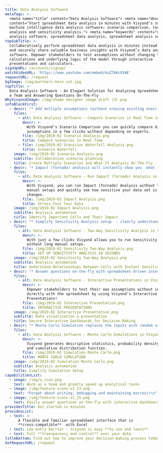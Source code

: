 ```yaml
---
title: Data Analysis Software
metaTags: >-
  <meta name="title" content="Data Analysis Software"> <meta name="description"
  content="Start spreadsheet data analysis in minutes with Visyond’s smart
  machine intelligence data analysis software; scenario comparison, tornado
  analysis and sensitivity analysis."> <meta name="keywords" content="data
  analysis software, spreadsheet data analysis, spreadsheet analysis software">
topSubTitle: >-
  Collaboratively perform spreadsheet data analysis in minutes instead of days
  and securely share valuable business insights with Visyond’s data analysis
  software. Empower stakeholders to test assumptions without changing the
  calculations and underlying logic of the model through interactive
  presentations and calculators.
signUpURL: /accounts/signup/
watchVideoURL: 'https://www.youtube.com/embed/4uZ7bKc91WE'
requestURL: /request
bgImage: /img/partners-hero cut.jpg
topTitle: >-
  Data Analysis Software - An Elegant Solution for Analyzing Spreadsheet Data as
  a Team and Answering Questions On-The-Fly
WhyVisyondImage: /img/vhome designer image draft (3).png
infoBlockFirst:
  - descr: "* Add multiple assumptions (without erasing existing ones) to any cell and combine them into scenarios\r\n* Create as many scenarios as you like without the chaos of multiple files and model versions\r\n* Visualize and compare all the scenarios with in real time\r\n* Retrieve supporting documents instantaneously from inside the cell\r\n"
    files:
      - alt: Data Analysis Software - Compare Scenarios in Real Time in Visyond
        descr: >-
          With Visyond’s Scenario Comparison you can quickly compare different
          assumptions in a few clicks without depending on experts.
        file: /img/2019-02 Scenario Analysis.png
        title: Compare Scenarios In Real Time
      - file: /img/2019-02 Scenarios Waterfall Analysis.png
        title: Scenario Waterfall
    image: /img/2019-02 Scenario Analysis.png
    subtitle: Collaborative scenario planning
    title: Create Multiple Scenarios and What-If Analysis On-The-Fly
  - descr: "* Impact (Tornado) analysis will instantly show you  what inputs have the greatest impact on outputs and how they interact with one another \r\n* Answer difficult questions, easily - such as “by what percentage does the output changes when the drives, on by one, change by x%?”\r\n* Simplify and streamline your models by identifying variables with no significant impact\r\n"
    files:
      - alt: Data Analysis Software - Run Impact (Tornado) Analysis in Visyond
        descr: >-
          With Visyond, you can run Impact (Tornado) Analysis without long
          manual setups and quickly see how sensitive your data set is to
          changes.
        file: /img/2019-02 Impact Analysis.png
        title: Stress-Test Your Data
    image: /img/2019-02 Impact Analysis.png
    subtitle: Analysis automation
    title: Identify Important Cells and Their Impact
  - descr: "* Simplify Sensitivity Analysis setup  - clearly understand the relationships between input and output variables in your spreadsheets\r\n* Instantly identify to what degree variables impacts the outcome, how different indicators interact & affect each other, and uncover errors in your models\r\n"
    files:
      - alt: Data Analysis Software - Two-Way Sensitivity Analysis in Visyond
        descr: >-
          With just a few clicks Visyond allows you to run Sensitivity analysis
          without long manual setups.
        file: /img/2019-02 Sensitivity Two-Way Analysis.png
        title: SET UP SENSITIVITY ANALYSIS IN SECONDS
    image: /img/2019-02 Sensitivity Two-Way Analysis.png
    subtitle: Analysis automation
    title: Understand Relationships Between Cells with Instant Sensitivity Analysis
  - descr: "* Answer questions on-the-fly with spreadsheet-driven interactive dashboards and presentations linked directly into your spreadsheets. \r\n* Use customizable input fields that update visualizations in real time  without compromising or changing the calculations and underlying logic of the model\r\n* The dashboards and slides can be securely shared with other people without exposing confidential information\r\n"
    files:
      - alt: Data Analysis Software - Interactive Presentations in Visyond
        descr: >-
          Empower stakeholders to test their own assumptions without interacting
          directly with the spreadsheet by using Visyond's Interactive
          Presentations!
        file: /img/2019-02 Interactive Presentation.png
        title: INTERACTIVE PRESENTATIONS
    image: /img/2019-02 Interactive Presentation.png
    subtitle: Data visualization & presentation
    title: Secure Interactive Dashboards for Decision Making
  - descr: "* Monte Carlo Simulation replaces the inputs with random variables in a specified range and shows how it affects the output\r\n* Instantly generate descriptive statistics, probability density function and cumulative distribution function\r\n* Manage uncertainty & risk and make forecasts quickly\r\n* Easily identify what probability distribution is more appropriate for your data\r\n"
    files:
      - alt: Data Analysis Software - Monte Carlo Simulations in Visyond
        descr: >-
          Visyond generates descriptive statistics, probability density function
          and cumulative distribution function.
        file: /img/2019-02 Simulation Monte Carlo.png
        title: MONTE CARLO SIMULATION
    image: /img/2019-02 Simulation Monte Carlo.png
    subtitle: Analysis automation
    title: Simplify Simulation Setup
capabilitiesList:
  - image: /img/v_icon.png
    text: Work as a team and greatly speed up analytical tasks
  - image: /img/feature-icons-v1_13.png
    text: "Forget about writing, debugging and maintaining macros\r\n"
  - image: /img/feature-icons-v1_25.png
    text: Easily answer questions on-the-fly with interactive dashboards
providesTitle: Get started in minutes
providesList:
  - text: >-
      A flexible and familiar spreadsheet interface that is
      **cross-compatible**  with Excel
  - text: Low entry barrier - Visyond is easy **to use and learn**
  - text: Full **transparency and control** over your data
titleBottom: Find out how to improve your decision-making process today
botRequestURL: /request
---
```


